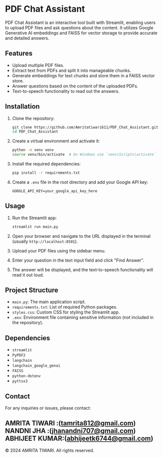 
# PDF Chat Assistant

PDF Chat Assistant is an interactive tool built with Streamlit, enabling users to upload PDF files and ask questions about the content. It utilizes Google Generative AI embeddings and FAISS for vector storage to provide accurate and detailed answers.

## Features

- Upload multiple PDF files.
- Extract text from PDFs and split it into manageable chunks.
- Generate embeddings for text chunks and store them in a FAISS vector store.
- Answer questions based on the content of the uploaded PDFs.
- Text-to-speech functionality to read out the answers.

## Installation

1. Clone the repository:
   ```bash
   git clone https://github.com/Amritatiwari611/PDF_Chat_Assistant.git
   cd PDF_Chat_Assistant
   ```

2. Create a virtual environment and activate it:
   ```bash
   python -m venv venv
   source venv/bin/activate  # On Windows use `venv\Scripts\activate`
   ```

3. Install the required dependencies:
   ```bash
   pip install -r requirements.txt
   ```

4. Create a `.env` file in the root directory and add your Google API key:
   ```plaintext
   GOOGLE_API_KEY=your_google_api_key_here
   ```

## Usage

1. Run the Streamlit app:
   ```bash
   streamlit run main.py
   ```

2. Open your browser and navigate to the URL displayed in the terminal (usually `http://localhost:8501`).

3. Upload your PDF files using the sidebar menu.

4. Enter your question in the text input field and click "Find Answer".

5. The answer will be displayed, and the text-to-speech functionality will read it out loud.

## Project Structure

- `main.py`: The main application script.
- `requirements.txt`: List of required Python packages.
- `styles.css`: Custom CSS for styling the Streamlit app.
- `.env`: Environment file containing sensitive information (not included in the repository).

## Dependencies

- `streamlit`
- `PyPDF2`
- `langchain`
- `langchain_google_genai`
- `FAISS`
- `python-dotenv`
- `pyttsx3`

## Contact

For any inquiries or issues, please contact:

AMRITA TIWARI :(tamrita812@gmail.com)
NANDNI JHA :(jhanandni707@gmail.com)
ABHIJEET KUMAR:(abhijeetk6744@gmail.com)
---

© 2024 AMRITA TIWARI. All rights reserved.
